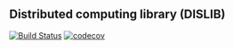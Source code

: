 ## Distributed computing library (DISLIB)
[![Build Status](https://travis-ci.org/bsc-wdc/dislib.svg?branch=master)](https://travis-ci.org/bsc-wdc/dislib)
[![codecov](https://codecov.io/gh/bsc-wdc/dislib/branch/master/graph/badge.svg)](https://codecov.io/gh/bsc-wdc/dislib)
